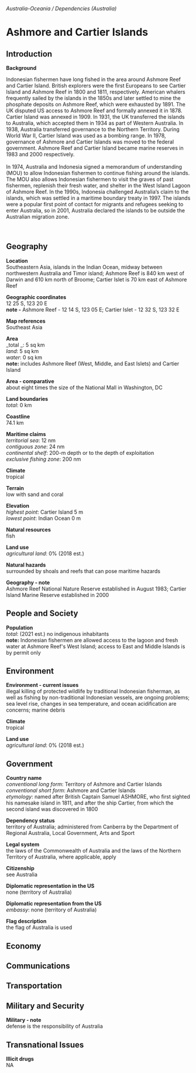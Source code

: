_Australia-Oceania / Dependencies (Australia)_

# Ashmore and Cartier Islands

## Introduction

**Background**<br>
<p>Indonesian fishermen have long fished in the area around Ashmore Reef and Cartier Island. British explorers were the first Europeans to see Cartier Island and Ashmore Reef in 1800 and 1811, respectively. American whalers frequently sailed by the islands in the 1850s and later settled to mine the phosphate deposits on Ashmore Reef, which were exhausted by 1891. The UK disputed US access to Ashmore Reef and formally annexed it in 1878. Cartier Island was annexed in 1909. In 1931, the UK transferred the islands to Australia, which accepted them in 1934 as part of Western Australia. In 1938, Australia transferred governance to the Northern Territory. During World War II, Cartier Island was used as a bombing range. In 1978, governance of Ashmore and Cartier Islands was moved to the federal government. Ashmore Reef and Cartier Island became marine reserves in 1983 and 2000 respectively.<br><br>In 1974, Australia and Indonesia signed a memorandum of understanding (MOU) to allow Indonesian fishermen to continue fishing around the islands. The MOU also allows Indonesian fishermen to visit the graves of past fishermen, replenish their fresh water, and shelter in the West Island Lagoon of Ashmore Reef. In the 1990s, Indonesia challenged Australia’s claim to the islands, which was settled in a maritime boundary treaty in 1997. The islands were a popular first point of contact for migrants and refugees seeking to enter Australia, so in 2001, Australia declared the islands to be outside the Australian migration zone.</p><br>

## Geography

**Location**<br>
Southeastern Asia, islands in the Indian Ocean, midway between northwestern Australia and Timor island; Ashmore Reef is 840 km west of Darwin and 610 km north of Broome; Cartier Islet is 70 km east of Ashmore Reef<br>

**Geographic coordinates**<br>
12 25 S, 123 20 E<br>
<strong>note -</strong> Ashmore Reef - 12 14 S, 123 05 E; Cartier Islet - 12 32 S, 123 32 E<br>

**Map references**<br>
Southeast Asia<br>

**Area**<br>
_total _: 5 sq km<br>
_land_: 5 sq km<br>
_water_: 0 sq km<br>
<strong>note:</strong> includes Ashmore Reef (West, Middle, and East Islets) and Cartier Island<br>

**Area - comparative**<br>
about eight times the size of the National Mall in Washington, DC<br>

**Land boundaries**<br>
_total_: 0 km<br>

**Coastline**<br>
74.1 km<br>

**Maritime claims**<br>
_territorial sea_: 12 nm<br>
_contiguous zone_: 24 nm<br>
_continental shelf_: 200-m depth or to the depth of exploitation<br>
_exclusive fishing zone_: 200 nm<br>

**Climate**<br>
tropical<br>

**Terrain**<br>
low with sand and coral<br>

**Elevation**<br>
_highest point_: Cartier Island 5 m<br>
_lowest point_: Indian Ocean 0 m<br>

**Natural resources**<br>
fish<br>

**Land use**<br>
_agricultural land_: 0% (2018 est.)<br>

**Natural hazards**<br>
surrounded by shoals and reefs that can pose maritime hazards<br>

**Geography - note**<br>
Ashmore Reef National Nature Reserve established in August 1983; Cartier Island Marine Reserve established in 2000<br>

## People and Society

**Population**<br>
_total_: (2021 est.) no indigenous inhabitants<br>
<strong>note:</strong> Indonesian fishermen are allowed access to the lagoon and fresh water at Ashmore Reef's West Island; access to East and Middle Islands is by permit only<br>

## Environment

**Environment - current issues**<br>
illegal killing of protected wildlife by traditional Indonesian fisherman, as well as fishing by non-traditional Indonesian vessels, are ongoing problems; sea level rise, changes in sea temperature, and ocean acidification are concerns; marine debris<br>

**Climate**<br>
tropical<br>

**Land use**<br>
_agricultural land_: 0% (2018 est.)<br>

## Government

**Country name**<br>
_conventional long form_: Territory of Ashmore and Cartier Islands<br>
_conventional short form_: Ashmore and Cartier Islands<br>
_etymology_: named after British Captain Samuel ASHMORE, who first sighted his namesake island in 1811, and after the ship Cartier, from which the second island was discovered in 1800<br>

**Dependency status**<br>
territory of Australia; administered from Canberra by the Department of Regional Australia, Local Government, Arts and Sport<br>

**Legal system**<br>
the laws of the Commonwealth of Australia and the laws of the Northern Territory of Australia, where applicable, apply<br>

**Citizenship**<br>
see Australia<br>

**Diplomatic representation in the US**<br>
none (territory of Australia)<br>

**Diplomatic representation from the US**<br>
_embassy_: none (territory of Australia)<br>

**Flag description**<br>
the flag of Australia is used<br>

## Economy

## Communications

## Transportation

## Military and Security

**Military - note**<br>
defense is the responsibility of Australia<br>

## Transnational Issues

**Illicit drugs**<br>
NA<br>


